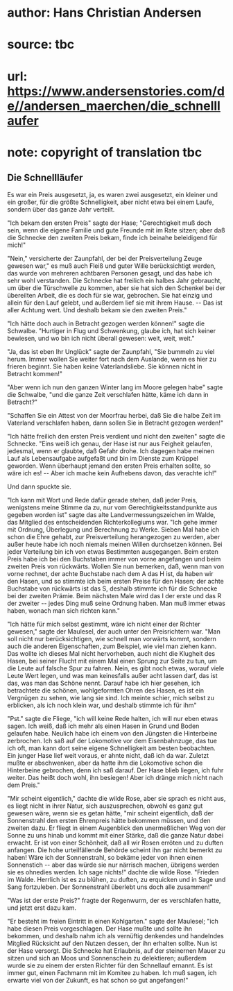 # author: Hans Christian Andersen
# source: tbc
# url: https://www.andersenstories.com/de//andersen_maerchen/die_schnelllaufer
# note: copyright of translation tbc

## Die Schnellläufer 

Es war ein Preis ausgesetzt, ja, es waren zwei ausgesetzt, ein kleiner
und ein großer, für die größte Schnelligkeit, aber nicht etwa bei einem
Laufe, sondern über das ganze Jahr verteilt.

"Ich bekam den ersten Preis" sagte der Hase; "Gerechtigkeit muß doch
sein, wenn die eigene Familie und gute Freunde mit im Rate sitzen; aber
daß die Schnecke den zweiten Preis bekam, finde ich beinahe beleidigend
für mich!"

"Nein," versicherte der Zaunpfahl, der bei der Preisverteilung Zeuge
gewesen war," es muß auch Fleiß und guter Wille berücksichtigt werden,
das wurde von mehreren achtbaren Personen gesagt, und das habe ich sehr
wohl verstanden. Die Schnecke hat freilich ein halbes Jahr gebraucht, um
über die Türschwelle zu kommen, aber sie hat sich den Schenkel bei der
übereilten Arbeit, die es doch für sie war, gebrochen. Sie hat einzig
und allein für den Lauf gelebt, und außerdem lief sie mit ihrem Hause.
-- Das ist aller Achtung wert. Und deshalb bekam sie den zweiten
Preis."

"Ich hätte doch auch in Betracht gezogen werden können!" sagte die
Schwalbe. "Hurtiger in Flug und Schwenkung, glaube ich, hat sich keiner
bewiesen, und wo bin ich nicht überall gewesen: weit, weit, weit."

"Ja, das ist eben Ihr Unglück" sagte der Zaunpfahl, "Sie bummeln zu
viel herum. Immer wollen Sie weiter fort nach dem Auslande, wenn es hier
zu frieren beginnt. Sie haben keine Vaterlandsliebe. Sie können nicht in
Betracht kommen!"

"Aber wenn ich nun den ganzen Winter lang im Moore gelegen habe" sagte
die Schwalbe, "und die ganze Zeit verschlafen hätte, käme ich dann in
Betracht?"

"Schaffen Sie ein Attest von der Moorfrau herbei, daß Sie die halbe
Zeit im Vaterland verschlafen haben, dann sollen Sie in Betracht gezogen
werden!"

"Ich hätte freilich den ersten Preis verdient und nicht den zweiten"
sagte die Schnecke. "Eins weiß ich genau, der Hase ist nur aus Feigheit
gelaufen, jedesmal, wenn er glaubte, daß Gefahr drohe. Ich dagegen habe
meinen Lauf als Lebensaufgabe aufgefaßt und bin im Dienste zum Krüppel
geworden. Wenn überhaupt jemand den ersten Preis erhalten sollte, so
wäre ich es! -- Aber ich mache kein Aufhebens davon, das verachte ich!"

Und dann spuckte sie.

"Ich kann mit Wort und Rede dafür gerade stehen, daß jeder Preis,
wenigstens meine Stimme da zu, nur vom Gerechtigkeitsstandpunkte aus
gegeben worden ist" sagte das alte Landvermessungszeichen im Walde, das
Mitglied des entscheidenden Richterkollegiums war. "Ich gehe immer mit
Ordnung, Überlegung und Berechnung zu Werke. Sieben Mal habe ich schon
die Ehre gehabt, zur Preisverteilung herangezogen zu werden, aber außer
heute habe ich noch niemals meinen Willen durchsetzen können. Bei jeder
Verteilung bin ich von etwas Bestimmten ausgegangen. Beim ersten Preis
habe ich bei den Buchstaben immer von vorne angefangen und beim zweiten
Preis von rückwärts. Wollen Sie nun bemerken, daß, wenn man von vorne
rechnet, der achte Buchstabe nach dem A das H ist, da haben wir den
Hasen, und so stimmte ich beim ersten Preise für den Hasen; der achte
Buchstabe von rückwärts ist das S, deshalb stimmte ich für die Schnecke
bei der zweiten Prämie. Beim nächsten Male wird das I der erste und das
R der zweiter -- jedes Ding muß seine Ordnung haben. Man muß immer etwas
haben, wonach man sich richten kann."

"Ich hätte für mich selbst gestimmt, wäre ich nicht einer der Richter
gewesen," sagte der Maulesel, der auch unter den Preisrichtern war.
"Man soll nicht nur berücksichtigen, wie schnell man vorwärts kommt,
sondern auch die anderen Eigenschaften, zum Beispiel, wie viel man
ziehen kann. Das wollte ich dieses Mal nicht hervorheben, auch nicht die
Klugheit des Hasen, bei seiner Flucht mit einem Mal einen Sprung zur
Seite zu tun, um die Leute auf falsche Spur zu fahren. Nein, es gibt
noch etwas, worauf viele Leute Wert legen, und was man keinesfalls außer
acht lassen darf, das ist das, was man das Schöne nennt. Darauf habe ich
hier gesehen, ich betrachtete die schönen, wohlgeformten Ohren des
Hasen, es ist ein Vergnügen zu sehen, wie lang sie sind. Ich meinte
schier, mich selbst zu erblicken, als ich noch klein war, und deshalb
stimmte ich für ihm"

"Pst." sagte die Fliege, "ich will keine Rede halten, ich will nur
eben etwas sagen. Ich weiß, daß ich mehr als einen Hasen in Grund und
Boden gelaufen habe. Neulich habe ich einem von den Jüngsten die
Hinterbeine zerbrochen. Ich saß auf der Lokomotive vor dem
Eisenbahnzuge, das tue ich oft, man kann dort seine eigene Schnelligkeit
am besten beobachten. Ein junger Hase lief weit voraus, er ahnte nicht,
daß ich da war. Zuletzt mußte er abschwenken, aber da hatte ihm die
Lokomotive schon die Hinterbeine gebrochen, denn ich saß darauf. Der
Hase blieb liegen, ich fuhr weiter. Das heißt doch wohl, ihn besiegen!
Aber ich dränge mich nicht nach dem Preis."

"Mir scheint eigentlich," dachte die wilde Rose, aber sie sprach es
nicht aus, es liegt nicht in ihrer Natur, sich auszusprechen, obwohl es
ganz gut gewesen wäre, wenn sie es getan hätte, "mir scheint
eigentlich, daß der Sonnenstrahl den ersten Ehrenpreis hätte bekommen
müssen, und den zweiten dazu. Er fliegt in einem Augenblick den
unermeßlichen Weg von der Sonne zu uns hinab und kommt mit einer Stärke,
daß die ganze Natur dabei erwacht. Er ist von einer Schönheit, daß all
wir Rosen erröten und zu duften anfangen. Die hohe urteilfällende
Behörde scheint ihn gar nicht bemerkt zu haben! Wäre ich der
Sonnenstrahl, so bekäme jeder von ihnen einen Sonnenstich -- aber das
würde sie nur närrisch machen, übrigens werden sie es ohnedies werden.
Ich sage nichts!" dachte die wilde Rose. "Frieden im Walde. Herrlich
ist es zu blühen, zu duften, zu erquicken und in Sage und Sang
fortzuleben. Der Sonnenstrahl überlebt uns doch alle zusammen!"

"Was ist der erste Preis?" fragte der Regenwurm, der es verschlafen
hatte, und jetzt erst dazu kam.

"Er besteht im freien Eintritt in einen Kohlgarten." sagte der
Maulesel; "ich habe diesen Preis vorgeschlagen. Der Hase mußte und
sollte ihn bekommen, und deshalb nahm ich als vernüftig denkendes und
handelndes Mitglied Rücksicht auf den Nutzen dessen, der ihn erhalten
sollte. Nun ist der Hase versorgt. Die Schnecke hat Erlaubnis, auf der
steinernen Mauer zu sitzen und sich an Moos und Sonnenschein zu
delektieren; außerdem wurde sie zu einem der ersten Richter für den
Schnellauf ernannt. Es ist immer gut, einen Fachmann mit im Komitee zu
haben. Ich muß sagen, ich erwarte viel von der Zukunft, es hat schon so
gut angefangen!"
